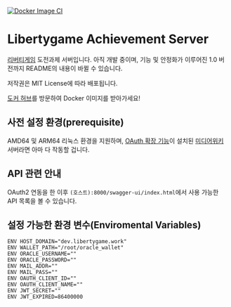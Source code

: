 [![Docker Image CI](https://github.com/Xen-alpha/Libertygame-achievement-backend/actions/workflows/docker-image.yml/badge.svg)](https://github.com/Xen-alpha/Libertygame-achievement-backend/actions/workflows/docker-image.yml)

# Libertygame Achievement Server
[리버티게임](https://libertyga.me) 도전과제 서버입니다. 아직 개발 중이며, 기능 및 안정화가 이루어진 1.0 버전까지 README의 내용이 바뀔 수 있습니다.

저작권은 MIT License에 따라 배포됩니다.

[도커 허브](https://hub.docker.com/r/senouis/libertygame_achievement)를 방문하여 Docker 이미지를 받아가세요!

## 사전 설정 환경(prerequisite)
AMD64 및 ARM64 리눅스 환경을 지원하며, [OAuth 확장 기능](https://www.mediawiki.org/wiki/Extension:OAuth)이 설치된 [미디어위키](https://www.mediawiki.org/wiki/MediaWiki/ko) 서버라면 아마 다 작동할 겁니다.

## API 관련 안내
OAuth2 연동을 한 이후 `(호스트):8000/swagger-ui/index.html`에서 사용 가능한 API 목록을 볼 수 있습니다.

## 설정 가능한 환경 변수(Enviromental Variables)

```
ENV HOST_DOMAIN="dev.libertygame.work"
ENV WALLET_PATH="/root/oracle_wallet"
ENV ORACLE_USERNAME=""
ENV ORACLE_PASSWORD=""
ENV MAIL_ADDR=""
ENV MAIL_PASS=""
ENV OAUTH_CLIENT_ID=""
ENV OAUTH_CLIENT_NAME=""
ENV JWT_SECRET=""
ENV JWT_EXPIRED=86400000
```

<!-- 작성 중 -->
<!-- ## ERD -->

